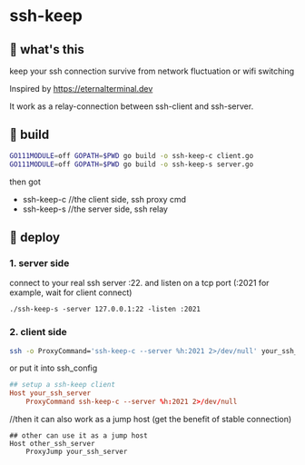 ssh-keep
========

## 🍵 what's this

keep your ssh connection survive from network fluctuation or wifi switching

Inspired by
https://eternalterminal.dev


It work as a relay-connection between ssh-client and ssh-server.


## 🍵 build

```bash
GO111MODULE=off GOPATH=$PWD go build -o ssh-keep-c client.go
GO111MODULE=off GOPATH=$PWD go build -o ssh-keep-s server.go
```

then got
- ssh-keep-c //the client side, ssh proxy cmd
- ssh-keep-s //the server side, ssh relay


## 🍵 deploy


### 1. server side

connect to your real ssh server :22.
and listen on a tcp port (:2021 for example, wait for client connect)

```
./ssh-keep-s -server 127.0.0.1:22 -listen :2021
```

### 2. client side

```bash
ssh -o ProxyCommand='ssh-keep-c --server %h:2021 2>/dev/null' your_ssh_server
```

or put it into ssh_config

```conf
## setup a ssh-keep client
Host your_ssh_server
    ProxyCommand ssh-keep-c --server %h:2021 2>/dev/null
```

//then it can also work as a jump host (get the benefit of stable connection)
```
## other can use it as a jump host
Host other_ssh_server
    ProxyJump your_ssh_server
```


